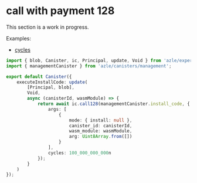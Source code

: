 # call with payment 128

This section is a work in progress.

Examples:

- [cycles](https://github.com/demergent-labs/azle/tree/main/examples/cycles)

```typescript
import { blob, Canister, ic, Principal, update, Void } from 'azle/experimental';
import { managementCanister } from 'azle/canisters/management';

export default Canister({
    executeInstallCode: update(
        [Principal, blob],
        Void,
        async (canisterId, wasmModule) => {
            return await ic.call128(managementCanister.install_code, {
                args: [
                    {
                        mode: { install: null },
                        canister_id: canisterId,
                        wasm_module: wasmModule,
                        arg: Uint8Array.from([])
                    }
                ],
                cycles: 100_000_000_000n
            });
        }
    )
});
```
